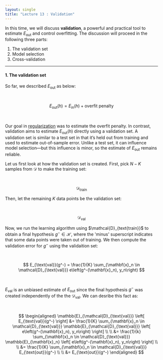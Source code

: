 ```yaml
---
layout: single
title: "Lecture 13 : Validation"
---
```


In this time, we will discuss **validation**, a powerful and practical tool to estimate $E_{\text{out}}$ and control overfitting. The discussion will proceed in the following three parts:

1. The validation set  
2. Model selection  
3. Cross-validation  

---

#### 1. The validation set 

So far, we described $E_{\text{out}}$ as below: 

<br>

$$
E_{\text{out}}(h) = E_{\text{in}}(h) + \text{overfit penalty}
$$

<br>

Our goal in [regularization](https://isopink.github.io/Regularization/) was to estimate the overfit penalty. In contrast, validation aims to estimate $E_{\text{out}}(h)$ directly using a validation set. A validation set is similar to a test set in that it’s held out from training and used to estimate out-of-sample error. Unlike a test set, it can influence model selection—but this influence is minor, so the estimate of $E_{\text{out}}$ remains reliable.

Let us first look at how the validation set is created. First, pick $N-K$ samples from $\mathcal{D}$ to make the training set:

<br>

$$
\mathcal{D}_{\text{train}}
$$

Then, let the remaining $K$ data points be the validation set:

<br>

$$
\mathcal{D}_{\text{val}}
$$

Now, we run the learning algorithm using $\mathcal{D}_\{text{train}}$ to obtain a final hypothesis $g^{-} \in \mathcal{H}$, where the 'minus' superscript indicates that some data points were taken out of training. We then compute the validation error for $g^{-}$ using the validaition set: 

<br>

$$
E_{\text{val}}(g^-) = \frac{1}{K} \sum_{\mathbf{x}_n \in \mathcal{D}_{\text{val}}} e\left(g^-(\mathbf{x}_n), y_n\right)
$$

<br>

$E_{\text{val}}$ is an unbiased estimate of $E_{\text{out}}$ since the final hypothesis $g^{-}$ was created independently of the the $\mathcal{D}_{\text{val}}$. We can desribe this fact as: 

<br>

$$
\begin{aligned}
\mathbb{E}_{\mathcal{D}_{\text{val}}} \left[ E_{\text{val}}(g^-) \right] 
&= \frac{1}{K} \sum_{\mathbf{x}_n \in \mathcal{D}_{\text{val}}} \mathbb{E}_{\mathcal{D}_{\text{val}}} \left[ e\left(g^-(\mathbf{x}_n), y_n\right) \right] \\ \\
&= \frac{1}{k} \sum_{\mathbf{x}_n \in \mathcal{D}_{\text{val}}} \mathbb{E}_{\mathbf{x}_n} \left[ e\left(g^-(\mathbf{x}_n), y_n\right) \right] \\ \\
&= \frac{1}{K} \sum_{\mathbf{x}_n \in \mathcal{D}_{\text{val}}} E_{\text{out}}(g^-) \\ \\
&= E_{\text{out}}(g^-)
\end{aligned}
$$

<br>

 


